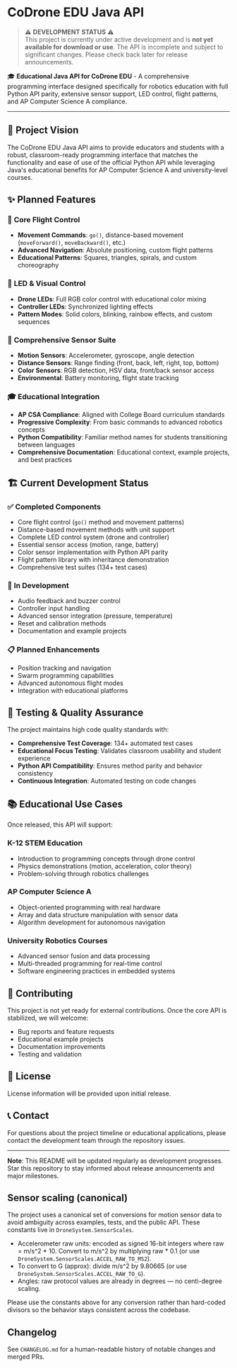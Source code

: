 # CoDrone EDU Java API

> ⚠️ **DEVELOPMENT STATUS** ⚠️  
> This project is currently under active development and is **not yet available for download or use**. The API is incomplete and subject to significant changes. Please check back later for release announcements.

🎓 **Educational Java API for CoDrone EDU** - A comprehensive programming interface designed specifically for robotics education with full Python API parity, extensive sensor support, LED control, flight patterns, and AP Computer Science A compliance.

---

## 🎯 Project Vision

The CoDrone EDU Java API aims to provide educators and students with a robust, classroom-ready programming interface that matches the functionality and ease of use of the official Python API while leveraging Java's educational benefits for AP Computer Science A and university-level courses.

## ✨ Planned Features

### 🚁 **Core Flight Control**
- **Movement Commands**: `go()`, distance-based movement (`moveForward()`, `moveBackward()`, etc.)
- **Advanced Navigation**: Absolute positioning, custom flight patterns
- **Educational Patterns**: Squares, triangles, spirals, and custom choreography

### 🌈 **LED & Visual Control**
- **Drone LEDs**: Full RGB color control with educational color mixing
- **Controller LEDs**: Synchronized lighting effects
- **Pattern Modes**: Solid colors, blinking, rainbow effects, and custom sequences

### 📡 **Comprehensive Sensor Suite**
- **Motion Sensors**: Accelerometer, gyroscope, angle detection
- **Distance Sensors**: Range finding (front, back, left, right, top, bottom)
- **Color Sensors**: RGB detection, HSV data, front/back sensor access
- **Environmental**: Battery monitoring, flight state tracking

### 🎓 **Educational Integration**
- **AP CSA Compliance**: Aligned with College Board curriculum standards
- **Progressive Complexity**: From basic commands to advanced robotics concepts
- **Python Compatibility**: Familiar method names for students transitioning between languages
- **Comprehensive Documentation**: Educational context, example projects, and best practices

## 🏗️ Current Development Status

### ✅ **Completed Components**
- Core flight control (`go()` method and movement patterns)
- Distance-based movement methods with unit support
- Complete LED control system (drone and controller)
- Essential sensor access (motion, range, battery)
- Color sensor implementation with Python API parity
- Flight pattern library with inheritance demonstration
- Comprehensive test suites (134+ test cases)

### 🚧 **In Development**
- Audio feedback and buzzer control
- Controller input handling
- Advanced sensor integration (pressure, temperature)
- Reset and calibration methods
- Documentation and example projects

### 📋 **Planned Enhancements**
- Position tracking and navigation
- Swarm programming capabilities
- Advanced autonomous flight modes
- Integration with educational platforms

## 🧪 Testing & Quality Assurance

The project maintains high code quality standards with:
- **Comprehensive Test Coverage**: 134+ automated test cases
- **Educational Focus Testing**: Validates classroom usability and student experience
- **Python API Compatibility**: Ensures method parity and behavior consistency
- **Continuous Integration**: Automated testing on code changes

## 📚 Educational Use Cases

Once released, this API will support:

### **K-12 STEM Education**
- Introduction to programming concepts through drone control
- Physics demonstrations (motion, acceleration, color theory)
- Problem-solving through robotics challenges

### **AP Computer Science A**
- Object-oriented programming with real hardware
- Array and data structure manipulation with sensor data
- Algorithm development for autonomous navigation

### **University Robotics Courses**
- Advanced sensor fusion and data processing
- Multi-threaded programming for real-time control
- Software engineering practices in embedded systems

## 🤝 Contributing

This project is not yet ready for external contributions. Once the core API is stabilized, we will welcome:
- Bug reports and feature requests
- Educational example projects
- Documentation improvements
- Testing and validation

## 📄 License

License information will be provided upon initial release.

## 📞 Contact

For questions about the project timeline or educational applications, please contact the development team through the repository issues.

---

**Note**: This README will be updated regularly as development progresses. Star this repository to stay informed about release announcements and major milestones.

## Sensor scaling (canonical)

The project uses a canonical set of conversions for motion sensor data to avoid ambiguity across
examples, tests, and the public API. These constants live in `DroneSystem.SensorScales`.

- Accelerometer raw units: encoded as signed 16-bit integers where
	raw = m/s^2 * 10. Convert to m/s^2 by multiplying raw * 0.1 (or use
	`DroneSystem.SensorScales.ACCEL_RAW_TO_MS2`).
- To convert to G (approx): divide m/s^2 by 9.80665 (or use
	`DroneSystem.SensorScales.ACCEL_RAW_TO_G`).
- Angles: raw protocol values are already in degrees — no centi-degree scaling.

Please use the constants above for any conversion rather than hard-coded divisors
so the behavior stays consistent across the codebase.

## Changelog

See `CHANGELOG.md` for a human-readable history of notable changes and merged PRs.
